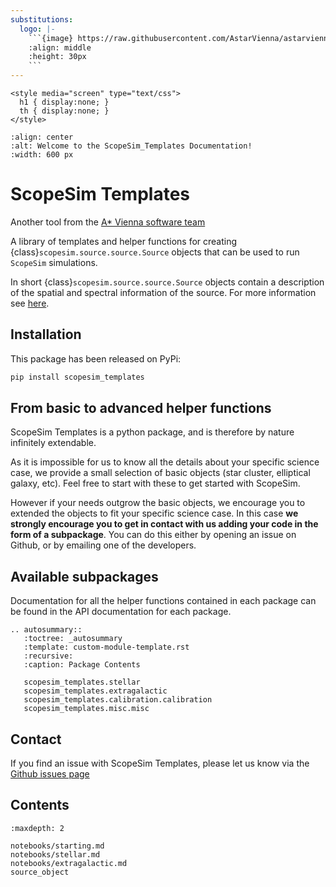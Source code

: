 ```yaml
---
substitutions:
  logo: |-
    ```{image} https://raw.githubusercontent.com/AstarVienna/astarvienna.github.io/main/logos/star_small_t.png
    :align: middle
    :height: 30px
    ```
---
```


```{raw} html
<style media="screen" type="text/css">
  h1 { display:none; }
  th { display:none; }
</style>
```

```{image} _static/logos/logo_long_scopesim_templates_t.png
:align: center
:alt: Welcome to the ScopeSim_Templates Documentation!
:width: 600 px
```

# ScopeSim Templates

Another tool from the [A\* Vienna software team](https://astarvienna.github.io/)

A library of templates and helper functions for creating
{class}`scopesim.source.source.Source` objects that can be used to run `ScopeSim` simulations.

In short {class}`scopesim.source.source.Source` objects contain a description of the spatial and
spectral information of the source. For more information see [here](./source_object.md).

## Installation

This package has been released on PyPi:

```bash
pip install scopesim_templates
```

## From basic to advanced helper functions

ScopeSim Templates is a python package, and is therefore by nature infinitely extendable.

As it is impossible for us to know all the details about your specific science case, we provide a
small selection of basic objects (star cluster, elliptical galaxy, etc).
Feel free to start with these to get started with ScopeSim.

However if your needs outgrow the basic objects, we encourage you to extended the objects to fit your
specific science case. In this case **we strongly encourage you to get in contact with us adding your code
in the form of a subpackage**. You can do this either by opening an issue on Github, or by emailing one of the developers.

## Available subpackages

Documentation for all the helper functions contained in each package can be found in the API documentation for each package.

```{eval-rst}
.. autosummary::
   :toctree: _autosummary
   :template: custom-module-template.rst
   :recursive:
   :caption: Package Contents

   scopesim_templates.stellar
   scopesim_templates.extragalactic
   scopesim_templates.calibration.calibration
   scopesim_templates.misc.misc
```

## Contact

If you find an issue with ScopeSim Templates, please let us know via the
[Github issues page](https://github.com/AstarVienna/ScopeSim_Templates/issues)

## Contents

```{toctree}
:maxdepth: 2

notebooks/starting.md
notebooks/stellar.md
notebooks/extragalactic.md
source_object
```
